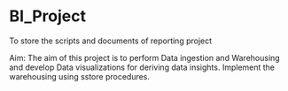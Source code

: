 # BI_Project
To store the scripts and documents of reporting project

Aim: The aim of this project is to perform Data ingestion and Warehousing and develop Data visualizations for deriving data insights.
Implement the warehousing using sstore procedures.
